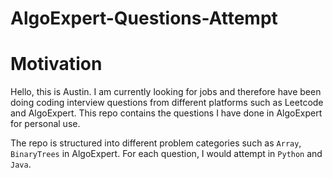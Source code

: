 # AlgoExpert-Questions-Attempt

# Motivation

Hello, this is Austin. I am currently looking for jobs and therefore have been doing coding interview questions from different platforms such as Leetcode and AlgoExpert. This repo contains the questions I have done in AlgoExpert for personal use. 

The repo is structured into different problem categories such as ``Array``, `BinaryTrees` in AlgoExpert. For each question, I would attempt in `Python` and `Java`. 